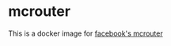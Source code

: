 mcrouter
===

This is a docker image for [facebook's mcrouter](https://github.com/facebook/mcrouter)
